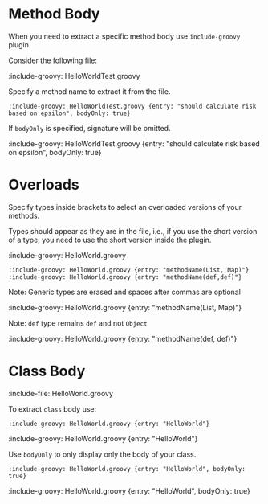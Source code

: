 # Method Body

When you need to extract a specific method body use `include-groovy` plugin.

Consider the following file:

:include-groovy: HelloWorldTest.groovy

Specify a method name to extract it from the file. 

    :include-groovy: HelloWorldTest.groovy {entry: "should calculate risk based on epsilon", bodyOnly: true}

If `bodyOnly` is specified, signature will be omitted. 

:include-groovy: HelloWorldTest.groovy {entry: "should calculate risk based on epsilon", bodyOnly: true}

# Overloads

Specify types inside brackets to select an overloaded versions of your methods. 

Types should appear as they are in the file, i.e., if you use the short version of a type, you need to use the short version 
inside the plugin.

:include-groovy: HelloWorld.groovy

    :include-groovy: HelloWorld.groovy {entry: "methodName(List, Map)"}
    :include-groovy: HelloWorld.groovy {entry: "methodName(def,def)"}
    
Note: Generic types are erased and spaces after commas are optional

:include-groovy: HelloWorld.groovy {entry: "methodName(List, Map)"}

Note: `def` type remains `def` and not `Object`

:include-groovy: HelloWorld.groovy {entry: "methodName(def, def)"}

# Class Body

:include-file: HelloWorld.groovy

To extract `class` body use:

    :include-groovy: HelloWorld.groovy {entry: "HelloWorld"}

:include-groovy: HelloWorld.groovy {entry: "HelloWorld"}

Use `bodyOnly` to only display only the body of your class.

    :include-groovy: HelloWorld.groovy {entry: "HelloWorld", bodyOnly: true}

:include-groovy: HelloWorld.groovy {entry: "HelloWorld", bodyOnly: true}

